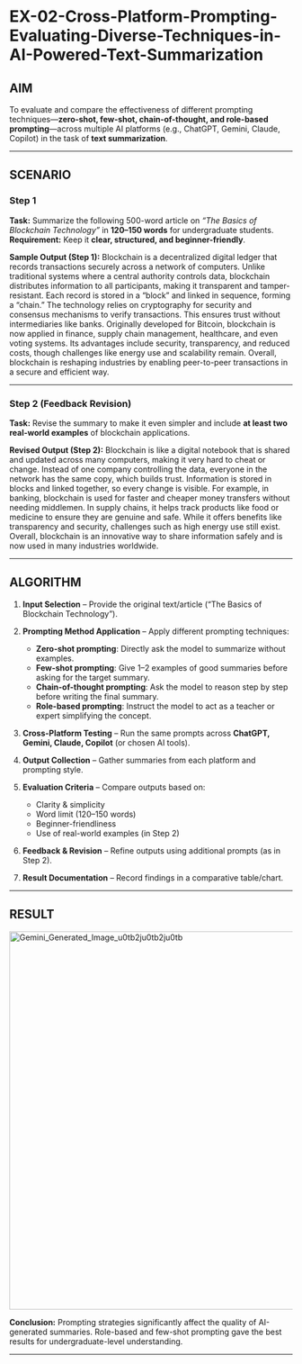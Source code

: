 # EX-02-Cross-Platform-Prompting-Evaluating-Diverse-Techniques-in-AI-Powered-Text-Summarization

## AIM

To evaluate and compare the effectiveness of different prompting techniques—**zero-shot, few-shot, chain-of-thought, and role-based prompting**—across multiple AI platforms (e.g., ChatGPT, Gemini, Claude, Copilot) in the task of **text summarization**.

---

## SCENARIO

### Step 1

**Task:** Summarize the following 500-word article on *“The Basics of Blockchain Technology”* in **120–150 words** for undergraduate students.
**Requirement:** Keep it **clear, structured, and beginner-friendly**.

**Sample Output (Step 1):**
Blockchain is a decentralized digital ledger that records transactions securely across a network of computers. Unlike traditional systems where a central authority controls data, blockchain distributes information to all participants, making it transparent and tamper-resistant. Each record is stored in a “block” and linked in sequence, forming a “chain.” The technology relies on cryptography for security and consensus mechanisms to verify transactions. This ensures trust without intermediaries like banks. Originally developed for Bitcoin, blockchain is now applied in finance, supply chain management, healthcare, and even voting systems. Its advantages include security, transparency, and reduced costs, though challenges like energy use and scalability remain. Overall, blockchain is reshaping industries by enabling peer-to-peer transactions in a secure and efficient way.

---

### Step 2 (Feedback Revision)

**Task:** Revise the summary to make it even simpler and include **at least two real-world examples** of blockchain applications.

**Revised Output (Step 2):**
Blockchain is like a digital notebook that is shared and updated across many computers, making it very hard to cheat or change. Instead of one company controlling the data, everyone in the network has the same copy, which builds trust. Information is stored in blocks and linked together, so every change is visible. For example, in banking, blockchain is used for faster and cheaper money transfers without needing middlemen. In supply chains, it helps track products like food or medicine to ensure they are genuine and safe. While it offers benefits like transparency and security, challenges such as high energy use still exist. Overall, blockchain is an innovative way to share information safely and is now used in many industries worldwide.

---

## ALGORITHM

1. **Input Selection** – Provide the original text/article (“The Basics of Blockchain Technology”).
2. **Prompting Method Application** – Apply different prompting techniques:

   * **Zero-shot prompting**: Directly ask the model to summarize without examples.
   * **Few-shot prompting**: Give 1–2 examples of good summaries before asking for the target summary.
   * **Chain-of-thought prompting**: Ask the model to reason step by step before writing the final summary.
   * **Role-based prompting**: Instruct the model to act as a teacher or expert simplifying the concept.
3. **Cross-Platform Testing** – Run the same prompts across **ChatGPT, Gemini, Claude, Copilot** (or chosen AI tools).
4. **Output Collection** – Gather summaries from each platform and prompting style.
5. **Evaluation Criteria** – Compare outputs based on:

   * Clarity & simplicity
   * Word limit (120–150 words)
   * Beginner-friendliness
   * Use of real-world examples (in Step 2)
6. **Feedback & Revision** – Refine outputs using additional prompts (as in Step 2).
7. **Result Documentation** – Record findings in a comparative table/chart.

---

## RESULT

<img width="1536" height="672" alt="Gemini_Generated_Image_u0tb2ju0tb2ju0tb" src="https://github.com/user-attachments/assets/2118d04d-1df1-4ac5-9d05-17e497244b87" />


**Conclusion:** Prompting strategies significantly affect the quality of AI-generated summaries. Role-based and few-shot prompting gave the best results for undergraduate-level understanding.

---
